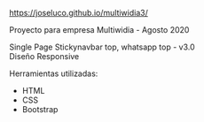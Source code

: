 https://joseluco.github.io/multiwidia3/

Proyecto para empresa Multiwidia - Agosto 2020

Single Page Stickynavbar top, whatsapp top - v3.0
<br>
Diseño Responsive

Herramientas utilizadas:

<ul>
  <li>HTML</li>
  <li>CSS</li>
  <li>Bootstrap</li>
</ul>
